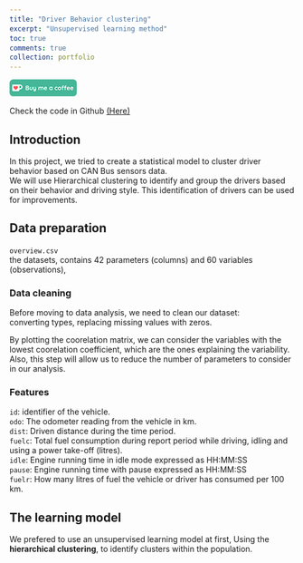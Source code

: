 ```yaml
---
title: "Driver Behavior clustering"
excerpt: "Unsupervised learning method"
toc: true
comments: true
collection: portfolio
---
```


[<img src="/images/kofi.png" alt="Buy me a coffee" height="30">](https://ko-fi.com/hamzaim)  

Check the code in Github [(Here)](https://github.com/himloul/Driver-Behavior-Cluster)

## Introduction 
In this project, we tried to create a statistical model to cluster driver behavior based on CAN Bus sensors data.  
We will use Hierarchical clustering to identify and group the drivers based on their behavior and driving style. This identification of drivers can be used for improvements.

## Data preparation  
`overview.csv`  
the datasets, contains 42 parameters (columns) and 60 variables (observations),

### Data cleaning  
Before moving to data analysis, we need to clean our dataset:  
converting types, replacing missing values with zeros.  

By plotting the coorelation matrix, we can consider the variables with the lowest coorelation coefficient, which are the ones explaining the variability. Also, this step will allow us to reduce the number of parameters to consider in our analysis.  

### Features  
`id`:     identifier of the vehicle.  
`odo`:    The odometer reading from the vehicle in km.  
`dist`:   Driven distance during the time period.  
`fuelc`:  Total fuel consumption during report period while driving, idling and using a power take-off (litres).  
`idle`:   Engine running time in idle mode expressed as HH:MM:SS  
`pause`:  Engine running time with pause expressed as HH:MM:SS  
`fuelr`:  How many litres of fuel the vehicle or driver has consumed per 100 km.  

## The learning model  
We prefered to use an unsupervised learning model at first, Using the **hierarchical clustering**, to identify clusters within the population.

